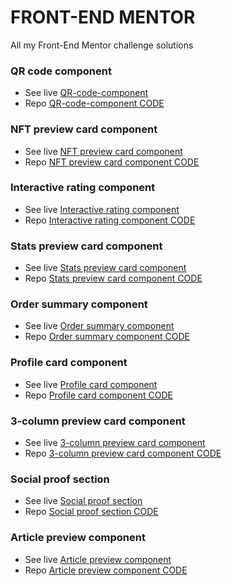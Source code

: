 # FRONT-END MENTOR
All my Front-End Mentor challenge solutions

### QR code component
- See live [QR-code-component](https://adammzkr.github.io/Front-End-Mentor/QR-code-component/index.html)
- Repo [QR-code-component CODE](https://github.com/AdamMzkr/Front-End-Mentor/tree/main/QR-code-component)

### NFT preview card component
- See live [NFT preview card component](https://adammzkr.github.io/Front-End-Mentor/NFT-card-component/index.html)
- Repo [NFT preview card component CODE](https://github.com/AdamMzkr/Front-End-Mentor/tree/main/NFT-card-component)
 
### Interactive rating component
- See live [Interactive rating component](https://adammzkr.github.io/Front-End-Mentor/interactive-rates-component/index.html)
- Repo [Interactive rating component CODE](https://github.com/AdamMzkr/Front-End-Mentor/tree/main/interactive-rates-component)

### Stats preview card component
- See live [Stats preview card component](https://adammzkr.github.io/Front-End-Mentor/stats-card-component/index.html)
- Repo [Stats preview card component CODE](https://github.com/AdamMzkr/Front-End-Mentor/tree/main/stats-card-component)

### Order summary component
- See live [Order summary component](https://adammzkr.github.io/Front-End-Mentor/order-summary-component/index.html)
- Repo [Order summary component CODE](https://github.com/AdamMzkr/Front-End-Mentor/tree/main/order-summary-component)

### Profile card component
- See live [Profile card component](https://adammzkr.github.io/Front-End-Mentor/profile-card-component/index.html)
- Repo [Profile card component CODE](https://github.com/AdamMzkr/Front-End-Mentor/tree/main/profile-card-component)

### 3-column preview card component
- See live [3-column preview card component](https://adammzkr.github.io/Front-End-Mentor/3card-component/index.html)
- Repo [3-column preview card component CODE](https://github.com/AdamMzkr/Front-End-Mentor/tree/main/3card-component)

### Social proof section
- See live [Social proof section](https://adammzkr.github.io/Front-End-Mentor/social-section/index.html)
- Repo [Social proof section CODE](https://github.com/AdamMzkr/Front-End-Mentor/tree/main/social-section)

### Article preview component
- See live [Article preview component](https://adammzkr.github.io/Front-End-Mentor/article-preview/index.html)
- Repo [Article preview component CODE](https://github.com/AdamMzkr/Front-End-Mentor/tree/main/article-preview)
 
 
